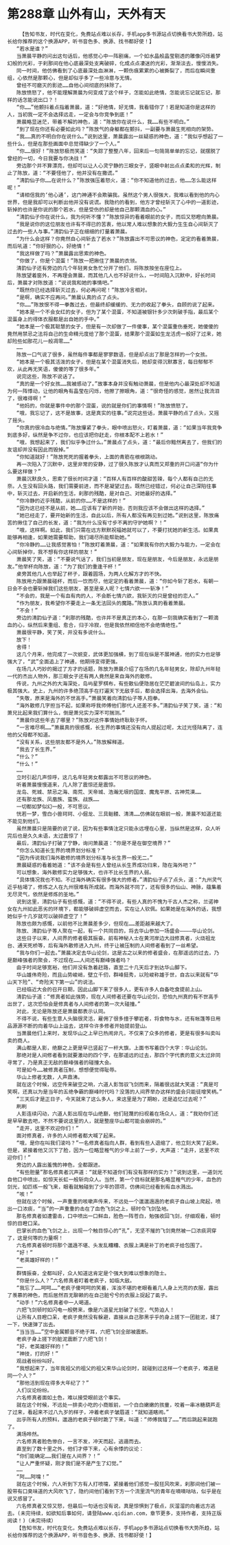 # 第288章 山外有山，天外有天
        【告知书友，时代在变化，免费站点难以长存，手机app多书源站点切换看书大势所趋，站长给你推荐的这个换源APP，听书音色多、换源、找书都好使！】
       “若水是谁？”
       当萧晨平静的问出这句话后，他感觉心中一阵剧痛，一个如水晶般晶莹剔透的雕像闪烁着梦幻般的光彩，于刹那间在他心底最深处支离破碎，化成点点凄迷的光彩，渐渐淡去，慢慢消失。
       同一时间，他仿佛看到了心底最深处血淋淋，一颗伤痕累累的心被撕裂了，而后在瞬间重组，心依然是那颗心，但是却似乎多了一些冷意与无情。
       曾经不可磨灭的影迹……自他心间彻底的抹除了。
       陈放愤怒了，他不能理解萧晨为何变成了这个样子，怎能如此绝情，怎能说忘记就忘记，那样的话怎能说出口？！
       “你……”他颤抖着点指着萧晨，道：“好绝情，好无情，我看错你了！若是知道你是这样的人，当初我一定不会选择远走，一定会与你竞争到底！”
       萧晨略显迷茫，带着不解的神色，道：“陈放你在说什么，我……有些不明白。”
       “到了现在你还有必要如此吗？”陈放气的身躯都在颤抖，一副要与萧晨生死相向的架势。
       “我……真的不明白你在说什么。”说到这里，萧晨露出一丝疑惑的神色，道：“我似乎想起了一些什么，但是在那些画面中总觉得缺少了一个人。”
       “你……很好！”陈放怒极而笑道：“失踪了整整八年，回来后一句简简单单的忘记，就摆脱了曾经的一切，今日我要与你决战！”
       旁边那个并不算漂亮，但却可以让人心灵宁静的三眼女子，竖眼中射出点点柔和的光辉，制止了陈放，道：“不要怪他了，他并没有在撒谎。”
       “清韵仙子你……在说什么？”陈放强压着怒火，道：“你不知道他的过去，他……怎么能这样呢！”
       “请相信我的‘他心通’，这门神通不会欺骗我。虽然这个男人很强大，我难以看到他的内心世界，但是我却可以判断出他并没有说谎。我隐约的看到，他方才曾经斩灭了心中的一道影迹，斩掉的也许是你说的那个若水，但是受伤的却是他自己那颗滴血的心。”
       “清韵仙子你在说什么，我为何听不懂？”陈放惊异的看着眼前的女子，而后又怒瞪向萧晨。
       “我是说你的这位朋友也许有不得已的苦衷，他以常人难以想象的大毅力生生自心间斩灭了过去的一些人与事。”清韵仙子正在细细的打量着萧晨。
       “为什么会这样？你竟然自心间斩去了若水？”陈放露出不可思议的神色，定定的看着萧晨，而后吼道：“你好狠的心，好绝情！”
       “我这样做了吗？”萧晨露出思索的神色。
       “你做了，你是个混蛋！”陈放一把揪住了萧晨的衣领。
       清韵仙子还有旁边的几个年轻男女急忙分开了他们，将陈放按坐在座位上。
       陈放望着窗外，不再理会萧晨，而其他几人也不好说什么，一时间陷入沉默中，好长时间后，萧晨才对陈放道：“说说我和她的事情吧。”
       “既然你已经选择斩灭过去，何必再问呢！”陈放冷言相对。
       “是啊，确实不应再问。”萧晨认真的点了点头。
       “你……”陈放恨不得一拳轰过去，但最终却缓缓的、无力的收起了拳头，自顾的说了起来。
       “她本是一个不会女红的女子，但为了某个混蛋，不知道被银针多少次刺破手指，最后某个混蛋身上的得体衣服都是出自她的手中。”
       “她本是一个极其聪慧的女子，但是有一次却做了一件傻事，某个混蛋重伤垂死，她傻傻的竟然用禁忌之法将自己的生命精元度给了那个混蛋，结果那个混蛋如生龙活虎一般好了过来，她却险些如那花儿一般凋零……”
       ……
       陈放一口气说了很多，虽然每件事都是寥寥数语，但是却点出了那是怎样的一个女孩。
       “她本是一个极其活泼的女子，但是在某个混蛋消失后，她却变得沉默寡言，每日郁郁不欢，从此再无笑语，傻傻的等了很多年。”
       说完这些，陈放不说话了。
       “真的是一个好女孩……我被感动了。”故事本身并没有触动萧晨，但是他内心最深处却不知道为何一阵悸动，让他的眼角有晶莹在闪烁，他擦了擦眼角，道：“很奇怪的感觉，居然让我流泪了，很难得啊！”
       “他妈的，你就是事件中的那个混蛋，说的就是你们的事情啊！”陈放愤怒了。
       “哦，我忘记了，这不是故事，这是真实的往事。”说完这些话，萧晨平静的点了点头，又摇了摇头。
       “你真的很冷血与绝情。”陈放攥紧了拳头，眼中喷出怒火，盯着萧晨，道：“如果当年我竞争到底多好，纵然是争不过你，也应该把你赶走，你根本配不上若水！”
       “哦，我想起来了，我们似乎争过什么。”萧晨点了点头，道：“最后你黯然离去了，但我们的友谊却并没有因此而毁掉。”
       “你知道就好！”陈放死死的握着拳头，上面的青筋在根根跳动。
       再一次陷入了沉默中，这里非常的安静，过了很久陈放才认真而又郑重的开口问道“你为什么要这样做？”
       萧晨沉默良久，思索了很长时间才道：“百样人有百样的酸甜苦辣，每个人都有自己的无奈。人生没有回头路，我们需要前进，而不是凝望过去。既然已经错过，何必让自己深陷往事中，斩灭过去，开启新的生活，刹那的残酷，是对自己、对她最好的选择。”
       “你冷静的近乎残酷，从前的你……不是这样的！”
       “因为这已经不是从前，她……应该有了新的开始，否则我应该不会做出这样的选择。”
       “她已经走了，要开始新的生活，自此以后，所有人都没有再见到过她。”说到这里，陈放痛苦的揪住了自己的长发，道：“我为什么没有寸步不离的守护她啊？！”
       “哦，这样啊。如此，我们只需在远方默默祝福她就可以了，不要打扰她的新生活。如果真能够再相逢，如果她需要帮助，我们竭尽所能帮助她。”
       “你冷静的……让我感觉害怕！”陈放盯着萧晨，道：“如果我有你的大毅力与能力，一定会在心间斩掉你，我不想有你这样的朋友！”
       萧晨笑了笑，道：“不要说气话了，我们当初是朋友，现在是朋友，今后是朋友，永远是朋友。”他举杯向陈放，道：“为了我们的重逢干杯！”
       桌旁其他几人也举起了杯子，跟着圆场，为两人化解方才的不快。
       陈放用力跟萧晨碰杯，而后一饮而尽，他定定的看着萧晨，道：“你如今斩了若水，有朝一日会不会也要斩掉我们这些朋友，甚至是亲人呢？七情六欲一一斩净！”
       “不会的，我是一个有血有肉的人，不会断七情六欲，我斩灭的只是曾经的恋人。”
       “作为朋友，我希望你不要走上一条无法回头的魔路。”陈放认真的看着萧晨。
       “不会！”
       旁边的清韵仙子道：“刹那的残酷，也许并不是真正的本心，在那一刻我确实看到了一颗滴血的心，纵然后来重组、愈合，归于冷寂，但是我依然相信他不会绝情绝性。”
       萧晨很平静，笑了笑，并没有多说什么。
       放下！
       舍得！
       这几个月来，他完成了一次蜕变，武体更加强横，到了现在纵是不展神通，他的实力也足够强大了，“武”全面追上了神通，他期待变得更强。
       在场几人巧妙的揭过了方才的话题，陈放为萧晨介绍了在场的几名年轻男女，除却九州年轻一代的杰出人物外，那三眼女子还有两人竟然是来自海外的散修。
       传说，九州之外的大海深处，岛屿星罗棋布，有些散仙便隐居在茫茫碧波间的仙岛上，实力极其强大。史上，九州的许多绝顶高手在打遍天下无敌手后，都会选择出海，去海外会仙。
       “失敬，原来是海外的不世高手。”萧晨笑着向清韵仙子等人抱拳。
       “海外散修几字担当不起，如果称呼我师傅他们那代人还差不多。”清韵仙子笑了笑，道：“和萧兄比起来我们算什么，倒是萧兄实力深不可揣测。”
       “萧晨你这些年去了哪里？”陈放对这件事情始终耿耿于怀。
       “一言难尽啊……”萧晨真的很感慨，长生界的事情还没有向人提起过呢，太过光怪陆离了，连他的父母都不知道。
       “没有关系，这些朋友都不是外人。”陈放解释道。
       “我去了长生界。”
       “什么？”
       “什么！”
       ……
       立时引起几声惊呼，这几名年轻男女都露出不可思议的神色。
       听着萧晨慢慢道来，几人除了震惊还是震惊。
       龙岛、死城、禁忌之海、南荒、天帝城、浩瀚无垠的国度、魔鬼平原、古神荒漠……
       还有那龙族、凤凰族、蛮族、战族……
       一切都如梦似幻一般，不可思议。
       恍若一梦，雪白小兽珂珂、小倔龙、三具骷髅、清清……仿佛就在眼前一般，萧晨不知道还能不能见到他们。
       虽然萧晨只是简要的说了说，因为有些事情注定只能永远埋在心里，当纵然是这样，众人听完后也是久久未语，太过震惊了！
       最后，清韵仙子打破了宁静，询问萧晨道：“你是不是在御空境界？”
       “你怎么知道长生界的境界划分标准？”
       “因为传说我们海外散修的境界划分标准与长生界一般无二。”
       萧晨疑惑的看着她道：“该不会是有些人曾经从长生界成功归来，隐在海外吧？”
       可以想象，海外散修实力足够强大，也许不比长生界的人弱。
       “具体情况我也不知。不过海外确实有很多强大的修者。”清韵仙子点了点头，道：“九州灵气近乎枯竭了，修炼之人在九州很难有所成就。而海外就不同了，还有很多的仙山、神脉，蕴集着无尽灵气，依然是修炼的圣地。”
       说到这里，清韵仙子有些感慨，道：“不得不说，有些人真的不愧为千古人杰之称，兰诺神女在九州如此恶劣的环境下，都能够破碎虚空而去，实在让人钦佩。如果她是在海外的话，我想她似乎十几岁就可以破碎虚空了！”
       陈放也颇为感慨，以前他不比萧晨差多少，但现在……差距越来越大了。
       陈放、清韵仙子等人聚在一起，有一个共同目的，将去华山参加一场盛会————华山论剑。
       这些日子以来，人间界的修者极其振奋。前有神秘人士在黄河岸边大战修真者，火烧祖龙台、通天死桥等，后有海外散修进入九州，终于让被压制的人间修者看到了一丝希望。
       “我与你们一起去。”萧晨决定去华山论剑，这是古之以来的修者盛会，在那遥远的过去，乃是巅峰强者的聚会，不过现在……人间还有巅峰强者吗？
       由于时间足够宽裕，他们并没有急着赶路，直至二十几天后才到达华山脚下。
       华山雄伟奇险，而且山势峻峭，壁立千仞，群峰挺秀，以险峻称雄于世，自古以来就有“华山天下险”、“奇险天下第一山”的说法。
       已经临近大会的召开日期，因此山脚下来了很多人，更有许多人自备吃食提前上山。
       清韵仙子道：“修真者如此强势，现在人间修者还要在华山论剑，恐怕九州真的有不世高手出世了，这次恐怕会是修真者与人间修者的第一次大碰撞。”
       对此，无论是陈放还是萧晨都表示认同。
       不得不说，有些生意人头脑很灵活，雇佣了很多擅于攀岩者，将食物与水，还有帐篷等日用品源源不断的向着华山上运去，这样令许多修者开始提前登山。
       当萧晨他们上来时，发现华山之上早已热闹非凡，不仅来了众多的修者，更是有很多叫卖叫卖的商人。
       满山都是人影，绝巅之上更是早已竖起了一杆大旗，上面书写着四个大字：华山论剑。
       那绝对是人间修者看到就要激动的四个字，在那遥远的过去，那四个字代表的意义太过非同寻常了，乃是真正无敌的巅峰强者的碰撞大会。
       可是如今……被修真者压制，想想便觉得耻辱。
       华山上修者无数，人声鼎沸。
       就在这个时候，远空传来破空之响，六道人影驾驭飞剑而来，隔着很远就大笑道：“真是可笑啊，还真以为是当年的五绝争霸的巅峰时代吗？没落的人间界举办这样的盛会只能徒增笑柄。”
       “三天后才是正日子，今天就来了这么多人，来这里是为了期盼，还是追忆过去呢？”
       刷刷
       人影连续闪动，六道人影出现在华山绝巅，他们轻蔑的扫视着在场众人，道：“我劝你们还是早早散去吧，不然不要说这里的人，就是整座华山都可能会崩碎的。”
       “走开，这里不欢迎你们！”
       面对修真者，许多的人间修者都大喊了起来。
       “哦，是你在叫我们滚吗？”一名修真者指向人群，看到有些人退缩了，他立刻大笑了起来。但是，紧接着他又沉下了脸，因为一位略显稚气的少年上前了一步，大声道：“走开，这里不欢迎你们！”
       旁边的人露出羞愧的神色，全都跟进。
       “有些胆量”那名修真者沉声道：“就是不知道你们有没有那样的实力？”说到这里，一道剑光自他口中喷出，如惊天长虹一般斩向众人。当然，第一个目标就是那名略显稚气的少年，血色的剑光，如匹练一般飞来，眼看就触碰到了少年的颈项，仿佛间已经看到有血水溅出。
       “咳！”
       但就在这个时候，一声重重的咳嗽声传来，不远处一个邋邋遢遢的老疯子自山坡上爬起，喷出一口浓痰，“当”的一声重重的击在了血色飞剑之上，顿时令飞剑坠地。
       那名修真者如遭雷击，口中喷出一口鲜血，脸色一阵苍白，勉强收回飞剑，仔细观看，顿时惊的目瞪口呆。
       巴掌长的血色飞剑之上，出现一个触目惊心的“孔”，无坚不摧的飞剑竟然被一口浓痰洞穿了，这是何等的力量啊！
       六名修真者顿时将那个邋遢不堪、头发乱糟糟、衣服上满是补丁的老疯子给包围了。
       “好！”
       “老英雄好样的！”
       ……
       群情振奋，全都叫好，众人知道这肯定是个强大到难以想象的隐士。
       “你是什么人？”六名修真者盯着老疯子，如临大敌。
       “我忘了……呵呵……”老疯子傻呵呵的笑着，浑浊不堪的老眼看着几人身上光亮的衣服，露出了羡慕的神色，而后居然百无聊赖的在自己脏兮兮的衣服上捉起了虱子。
       “动手！”六名修真者中一人喝道。
       六把飞剑顿时如闪电一般劈来，像是六道星光划破了长空，气势迫人！
       让所有人目瞪口呆，老疯子竟然没有躲避，直接从自己那黑乎乎的身上搓下一团脏泥，揉了一下，快速弹了出去。
       “当当当……”空中金属颤音不绝于耳，六把飞剑全部被震断。
       老疯子身上搓下的脏泥震断了六把飞剑！
       “好，老英雄好样的！”
       “神技，打的好！”
       观战者纷纷叫好。
       “我想起来了，当年我祖父的祖父的祖父来华山论剑时，就碰到过这样一个老疯子，难道是同一个人？”
       “那他活到现在得多大年纪了？”
       人们议论纷纷。
       六名修真者面如土色，难以接受眼前这个事实。
       就在这个时候，不远处一排卖小吃的小商贩前，一个白白嫩嫩的孩童，咬着一串冰糖葫芦走了过来，看起来不过八九岁的样子，冲着老疯子皱眉道：“就知道瞎闹。”
       出乎所有人的预料，邋遢的老疯子顿时跪了下来，叫道：“师傅我错了……”而后跳起来就跑了。
       满场哗然。
       六名修真者脸色惨白，一言不发，冲天而起，逃遁而去。
       直至到了数十里之外，他们才停下来，心有余悸的议论：
       “你们能确定……我们是在人间界？！”
       “让人严重怀疑，刚才我们是不是产生了幻觉。”
       ……
       “阿……阿嚏！”
       就在这个时候，六人听到下方有人打喷嚏，紧接着他们感觉一股狂风吹来，刹那间他们被一股带有口臭味道的大风吹飞了，隐约间他们看到下方一个流里流气的青年在嘀嘀咕咕，似乎是在说又感冒了。
       六名修真者又惊又怒，但最后一句话也没有说，真是惊惧到了极点，灰溜溜的向着远方逃去。(未完待续，如欲知后事如何，请登陆www.qidian.com，章节更多，支持作者，支持正版阅读！)（未完待续）
       【告知书友，时代在变化，免费站点难以长存，手机app多书源站点切换看书大势所趋，站长给你推荐的这个换源APP，听书音色多、换源、找书都好使！】